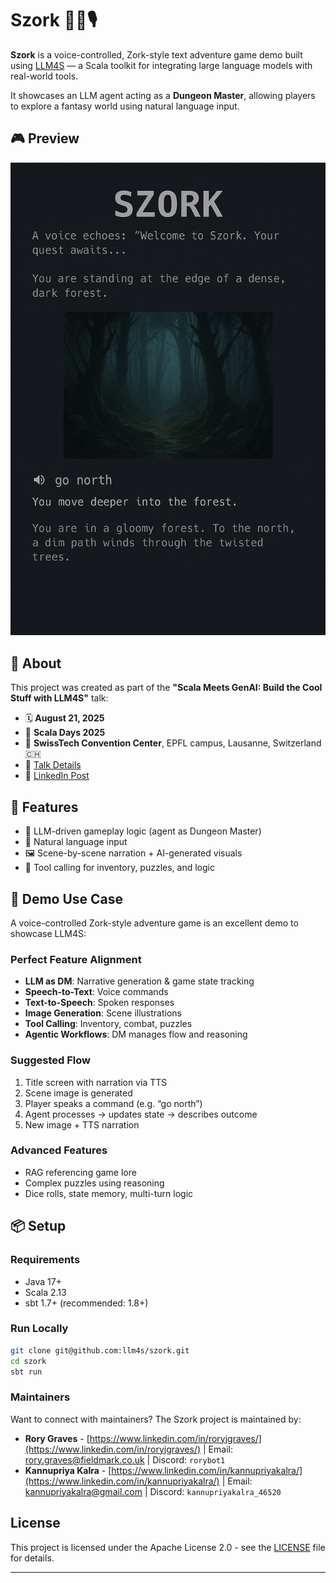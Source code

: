 # Szork 🧙‍♂️🎙️

**Szork** is a voice-controlled, Zork-style text adventure game demo built using [LLM4S](https://github.com/llm4s/llm4s) — a Scala toolkit for integrating large language models with real-world tools.

It showcases an LLM agent acting as a **Dungeon Master**, allowing players to explore a fantasy world using natural language input.


## 🎮 Preview

![Szork gameplay preview](assets/szork-demo-preview.png)



## 📢 About

This project was created as part of the **"Scala Meets GenAI: Build the Cool Stuff with LLM4S"** talk:

- 🗓 **August 21, 2025**  
- 🎤 **Scala Days 2025**  
- 📍 **SwissTech Convention Center**, EPFL campus, Lausanne, Switzerland 🇨🇭  
- 🔗 [Talk Details](https://scaladays.org/editions/2025/talks/scala-meets-genai-build-the)  
- 🔗 [LinkedIn Post](https://www.linkedin.com/feed/update/urn:li:activity:7348123421945262080/)


## 🚀 Features

- 🧠 LLM-driven gameplay logic (agent as Dungeon Master)
- 💬 Natural language input
- 🖼 Scene-by-scene narration + AI-generated visuals
- 🧰 Tool calling for inventory, puzzles, and logic


## 🧠 Demo Use Case

A voice-controlled Zork-style adventure game is an excellent demo to showcase LLM4S:

### Perfect Feature Alignment

- **LLM as DM**: Narrative generation & game state tracking  
- **Speech-to-Text**: Voice commands  
- **Text-to-Speech**: Spoken responses  
- **Image Generation**: Scene illustrations  
- **Tool Calling**: Inventory, combat, puzzles  
- **Agentic Workflows**: DM manages flow and reasoning  

### Suggested Flow

1. Title screen with narration via TTS  
2. Scene image is generated  
3. Player speaks a command (e.g. “go north”)  
4. Agent processes → updates state → describes outcome  
5. New image + TTS narration  

### Advanced Features

- RAG referencing game lore  
- Complex puzzles using reasoning  
- Dice rolls, state memory, multi-turn logic  


## 📦 Setup

### Requirements

- Java 17+
- Scala 2.13
- sbt 1.7+ (recommended: 1.8+)

### Run Locally

```bash
git clone git@github.com:llm4s/szork.git
cd szork
sbt run
```

### Maintainers

Want to connect with maintainers? The Szork project is maintained by:

- **Rory Graves** - [https://www.linkedin.com/in/roryjgraves/](https://www.linkedin.com/in/roryjgraves/) | Email: [rory.graves@fieldmark.co.uk](mailto:rory.graves@fieldmark.co.uk) | Discord: `rorybot1`
- **Kannupriya Kalra** - [https://www.linkedin.com/in/kannupriyakalra/](https://www.linkedin.com/in/kannupriyakalra/) | Email: [kannupriyakalra@gmail.com](mailto:kannupriyakalra@gmail.com) | Discord: `kannupriyakalra_46520`

## License

This project is licensed under the Apache License 2.0 - see the [LICENSE](LICENSE) file for details.

----------------
[llm4s]: https://github.com/llm4s/llm4s  
[Scala 3]: https://dotty.epfl.ch/  
[Scala 2]: https://www.scala-lang.org/


